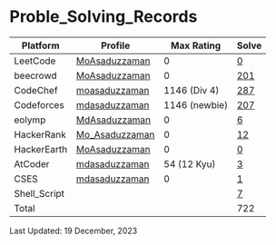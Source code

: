 # Proble_Solving_Records

| Platform | Profile | Max Rating | Solve |
| -- | -------- | ----------- | ----- |
| LeetCode | [MoAsaduzzaman](https://leetcode.com/md35-858/) | 0 | [0]() |
| beecrowd | [MoAsaduzzaman](https://www.beecrowd.com.br/judge/en/profile/875460) | 0 | [201](https://github.com/MoAsaduzzaman/Probelm_Solving_beecrowd) |
| CodeChef | [moasaduzzaman](https://www.codechef.com/users/moasaduzzaman) | 1146 (Div 4) | [287](https://github.com/MoAsaduzzaman/Problem_Solving_CodeChef) |
| Codeforces | [mdasaduzzaman](https://codeforces.com/profile/mdasaduzzaman)| 1146 (newbie) | [207](https://github.com/MoAsaduzzaman/Problem_Solving_codeforces) |
| eolymp | [MdAsaduzzaman](https://www.eolymp.com/en/users/MdAsaduzzaman) | 0 | [6](https://github.com/MoAsaduzzaman/Problem_Solving_eolymp) |
| HackerRank | [Mo_Asaduzzaman](https://www.hackerrank.com/md35_858) | 0 | [12](https://github.com/MoAsaduzzaman/Problem_Solving_HackerRank) |
| HackerEarth | [MoAsaduzzaman](https://www.hackerearth.com/@md35-858) | 0 | [0]() |
| AtCoder | [mdasaduzzaman](https://atcoder.jp/users/mdasaduzzaman) | 54 (12 Kyu) | [3](https://github.com/MoAsaduzzaman/Problem_Solving_AtCoder) |
| CSES | [mdasaduzzaman](https://cses.fi/user/193305) | 0 | [1](https://github.com/MoAsaduzzaman/Probelm_Solving_CSES) |
| Shell_Script |  |  | [7](https://github.com/MoAsaduzzaman/Shell_Script) |
| Total |  |  | 722 |

Last Updated: 19 December, 2023
